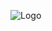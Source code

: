 ![Logo]([assets/logo.png](https://github.com/60akramuddoula/Departmental-Project/blob/main/ECE%202-2/DSA/Screenshot%202025-06-16%20232213.png))
